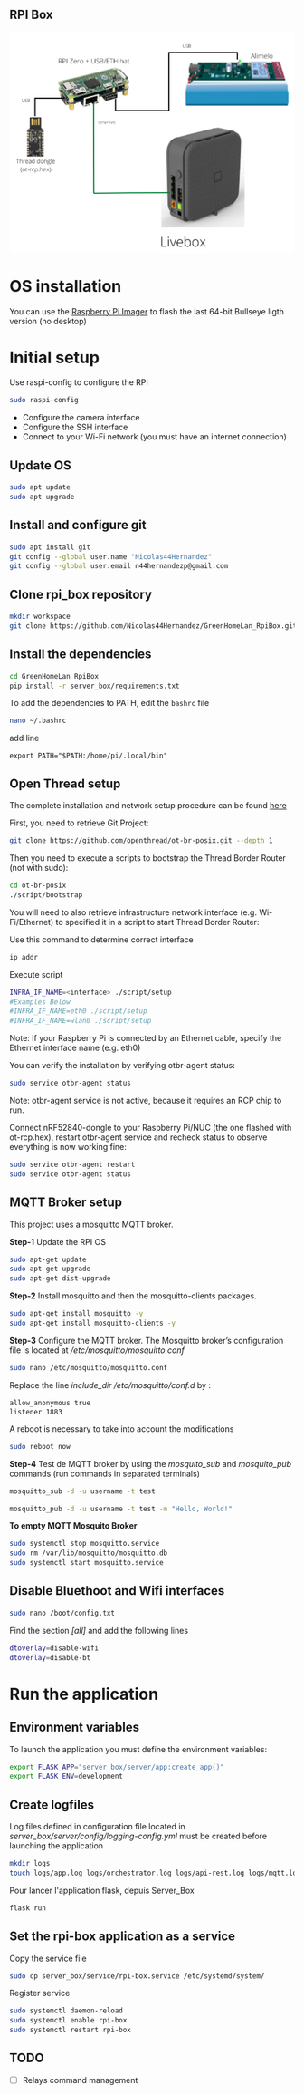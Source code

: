 ## RPI Box

![RPI box connection](../images/rpi_box.png)

# OS installation

You can use the [Raspberry Pi Imager](https://www.raspberrypi.com/software/) to flash the last 64-bit Bullseye ligth version (no desktop)

# Initial setup

Use raspi-config to configure the RPI

```bash
sudo raspi-config
```

- Configure the camera interface
- Configure the SSH interface
- Connect to your Wi-Fi network (you must have an internet connection)

## Update OS

```bash
sudo apt update
sudo apt upgrade
```

## Install and configure git

```bash
sudo apt install git
git config --global user.name "Nicolas44Hernandez"
git config --global user.email n44hernandezp@gmail.com
```
## Clone rpi_box repository

```bash
mkdir workspace
git clone https://github.com/Nicolas44Hernandez/GreenHomeLan_RpiBox.git
```

## Install the dependencies
```bash
cd GreenHomeLan_RpiBox
pip install -r server_box/requirements.txt
```

To add the dependencies to PATH, edit the `bashrc` file

```bash
nano ~/.bashrc
```
add line
```
export PATH="$PATH:/home/pi/.local/bin"
```

## **Open Thread setup**

The complete installation and network setup procedure can be found [here](https://espace.agir.orange.com/display/HOMEINAI/How+to+set+up+OpenThread+Network)

First, you need to retrieve Git Project:

```bash
git clone https://github.com/openthread/ot-br-posix.git --depth 1
```

Then you need to execute a scripts to bootstrap the Thread Border Router (not with sudo):

```bash
cd ot-br-posix
./script/bootstrap
```

You will need to also retrieve infrastructure network interface (e.g. Wi-Fi/Ethernet) to specified it in a script to start Thread Border Router:

Use this command to determine correct interface

```bash
ip addr
```

Execute script

```bash
INFRA_IF_NAME=<interface> ./script/setup
#Examples Below
#INFRA_IF_NAME=eth0 ./script/setup
#INFRA_IF_NAME=wlan0 ./script/setup
```

Note: If your Raspberry Pi is connected by an Ethernet cable, specify the Ethernet interface name (e.g. eth0)

You can verify the installation  by verifying otbr-agent status:

```bash
sudo service otbr-agent status
```

Note: otbr-agent service is not active, because it requires an RCP chip to run.

Connect nRF52840-dongle to your Raspberry Pi/NUC (the one flashed with ot-rcp.hex), restart otbr-agent service and recheck status to observe everything is now working fine:

```bash
sudo service otbr-agent restart
sudo service otbr-agent status
```

## **MQTT Broker setup**

This project uses a mosquitto MQTT broker.

**Step-1**
Update the RPI OS

```bash
sudo apt-get update
sudo apt-get upgrade
sudo apt-get dist-upgrade
```

**Step-2**
Install mosquitto and then the mosquitto-clients packages.

```bash
sudo apt-get install mosquitto -y
sudo apt-get install mosquitto-clients -y
```

**Step-3**
Configure the MQTT broker. The Mosquitto broker’s configuration file is located at */etc/mosquitto/mosquitto.conf*

```bash
sudo nano /etc/mosquitto/mosquitto.conf
```

Replace the line *include_dir /etc/mosquitto/conf.d* by :

```
allow_anonymous true
listener 1883
```

A reboot is necessary to take into account the modifications

```bash
sudo reboot now
```

**Step-4**
Test de MQTT broker by using the *mosquito_sub* and *mosquito_pub* commands (run commands in separated terminals)

```bash
mosquitto_sub -d -u username -t test
```

```bash
mosquitto_pub -d -u username -t test -m "Hello, World!"
```

**To empty MQTT Mosquito Broker**

```bash
sudo systemctl stop mosquitto.service
sudo rm /var/lib/mosquitto/mosquitto.db
sudo systemctl start mosquitto.service
```

## Disable Bluethoot and Wifi interfaces

```bash
sudo nano /boot/config.txt
```

Find the section *[all]* and add the following lines

```bash
dtoverlay=disable-wifi
dtoverlay=disable-bt
```

# Run the application

## Environment variables

To launch the application you must define the environment variables:

```bash
export FLASK_APP="server_box/server/app:create_app()"
export FLASK_ENV=development
```

## Create logfiles

Log files defined in configuration file located in *server_box/server/config/logging-config.yml* must be created before launching the application

```bash
mkdir logs
touch logs/app.log logs/orchestrator.log logs/api-rest.log logs/mqtt.log logs/electrical_panel.log logs/thread.log logs/wifi.log logs/alimelo.log logs/telnet.log logs/live_objects.log
```

Pour lancer l'application flask, depuis Server_Box

```bash
flask run
```

## Set the rpi-box application as a service

Copy the service file

```bash
sudo cp server_box/service/rpi-box.service /etc/systemd/system/
```

Register service

```bash
sudo systemctl daemon-reload
sudo systemctl enable rpi-box
sudo systemctl restart rpi-box
```

## TODO
- [ ] Relays command management
